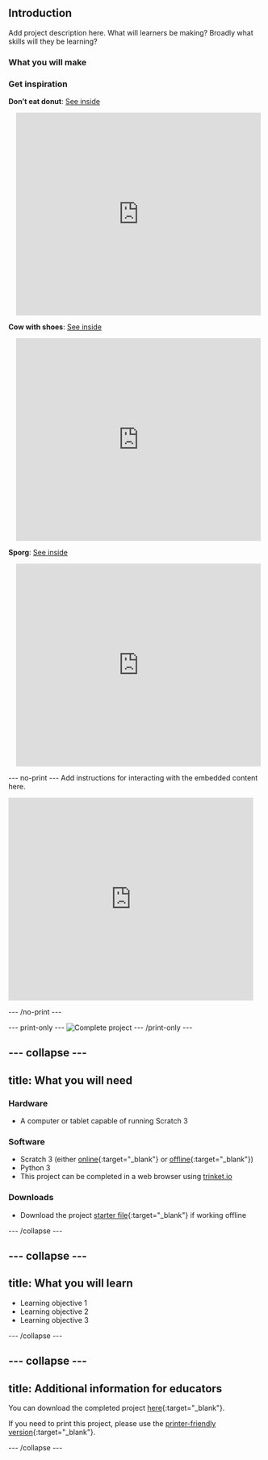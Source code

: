 ## Introduction

Add project description here. What will learners be making? Broadly what skills will they be learning?

### What you will make

<div class="c-project-panel c-project-panel--hints">
  <h3 class="c-project-panel__heading js-project-panel__toggle">
   Get inspiration
  </h3>

<div class="c-project-panel__content js-project-panel--swiper-initialised">
<div class="c-project-panel__swiper c-project-panel__swiper--horizontal c-project-panel__swiper--android">
<div class="c-project-panel__swiper-wrapper" style="width: 1701px; transform: translate3d(0px, 0px, 0px); transition-duration: 0ms;">
<div class="c-project-panel__swiper-slide swiper-slide-active" style="width: 567px;">
<p><strong>Don’t eat donut</strong>: <a href="https://scratch.mit.edu/projects/495865093/editor" target="_blank">See inside</a></p>
<div class="scratch-preview" style="margin-left: 15px;">
<iframe allowtransparency="true" width="485" height="402" src="https://scratch.mit.edu/projects/embed/495865093/?autostart=false" frameborder="0"></iframe>
</div>

</div>

<div class="c-project-panel__swiper-slide swiper-slide-next" style="width: 567px;">
<p><strong>Cow with shoes</strong>: <a href="https://scratch.mit.edu/projects/723797674/editor" target="_blank">See inside</a></p>
<div class="scratch-preview" style="margin-left: 15px;">
<iframe allowtransparency="true" width="485" height="402" src="https://scratch.mit.edu/projects/embed/723797674/?autostart=false" frameborder="0"></iframe>
</div>

</div>

<div class="c-project-panel__swiper-slide" style="width: 567px;">
<p><strong>Sporg</strong>: <a href="https://scratch.mit.edu/projects/495865892/editor" target="_blank">See inside</a></p>
<div class="scratch-preview" style="margin-left: 15px;">
<iframe allowtransparency="true" width="485" height="402" src="https://scratch.mit.edu/projects/embed/495865892/?autostart=false" frameborder="0"></iframe>
</div>

</div>
</div>

<div class="c-project-panel__swiper-pagination swiper-pagination-clickable swiper-pagination-bullets"><span class="c-project-panel__swiper-bullet c-project-panel__swiper-bullet--active" tabindex="0" role="button" aria-label="Go to slide 1"></span><span class="c-project-panel__swiper-bullet" tabindex="0" role="button" aria-label="Go to slide 2"></span><span class="c-project-panel__swiper-bullet" tabindex="0" role="button" aria-label="Go to slide 3"></span></div>

<div class="c-project-panel__swiper-button c-project-panel__swiper-button--next" aria-disabled="false" tabindex="0" role="button" aria-label="Next slide"></div>
<div class="c-project-panel__swiper-button c-project-panel__swiper-button--prev c-project-panel__swiper-button--disabled" aria-disabled="true" tabindex="0" role="button" aria-label="Previous slide"></div>
<span class="swiper-notification" aria-live="assertive" aria-atomic="true"></span></div>
</div>
</div>

--- no-print ---
Add instructions for interacting with the embedded content here.

<div class="scratch-preview">
<iframe allowtransparency="true" width="485" height="402" src="https://scratch.mit.edu/projects/embed/160619869/?autostart=false" frameborder="0"></iframe>
</div>

--- /no-print ---

--- print-only ---
![Complete project](images/showcase_static.png)
--- /print-only ---

--- collapse ---
---
title: What you will need
---
### Hardware

+ A computer or tablet capable of running Scratch 3

### Software

+ Scratch 3 (either [online](https://scratch.mit.edu/){:target="_blank"} or [offline](https://scratch.mit.edu/download){:target="_blank"})
+ Python 3
+ This project can be completed in a web browser using [trinket.io](https://trinket.io/)

### Downloads

+ Download the project [starter file](https://rpf.io/p/en/projectName-go){:target="_blank"} if working offline

--- /collapse ---

--- collapse ---
---
title: What you will learn
---

+ Learning objective 1
+ Learning objective 2
+ Learning objective 3

--- /collapse ---

--- collapse ---
---
title: Additional information for educators
---

You can download the completed project [here](https://rpf.io/p/en/projectName-get){:target="_blank"}.

If you need to print this project, please use the [printer-friendly version](https://projects.raspberrypi.org/en/projects/projectName/print){:target="_blank"}.

--- /collapse ---
